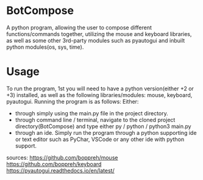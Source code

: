 # BotCompose
A python program, allowing the user to compose different functions/commands together, utilizing the mouse and keyboard libraries,
as well as some other 3rd-party modules such as pyautogui and inbuilt python modules(os, sys, time).

# Usage
To run the program, 1st you will need to have a python version(either +2 or +3) installed, as well as the following libraries/modules:
mouse, keyboard, pyautogui.
Running the program is as follows:
Either: 
- through simply using the main.py file in the project directory.
- through command line / terminal, navigate to the cloned project directory(BotCompose) and type either py / python / python3 main.py
- through an ide. Simply run the program through a python supporting ide or text editor such as PyChar, VSCode or any other ide with python support.

sources:
https://github.com/boppreh/mouse
https://github.com/boppreh/keyboard
https://pyautogui.readthedocs.io/en/latest/
